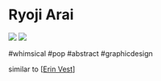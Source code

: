 # Ryoji Arai

![](https://images-na.ssl-images-amazon.com/images/I/A1ONB1Z3daL.jpg)
![](https://images-na.ssl-images-amazon.com/images/I/91TQoVb7bJL.jpg)

#whimsical #pop #abstract #graphicdesign

similar to
[[Erin Vest]]

[//begin]: # "Autogenerated link references for markdown compatibility"
[Erin Vest]: erin-vest.md "Erin Vest"
[//end]: # "Autogenerated link references"
